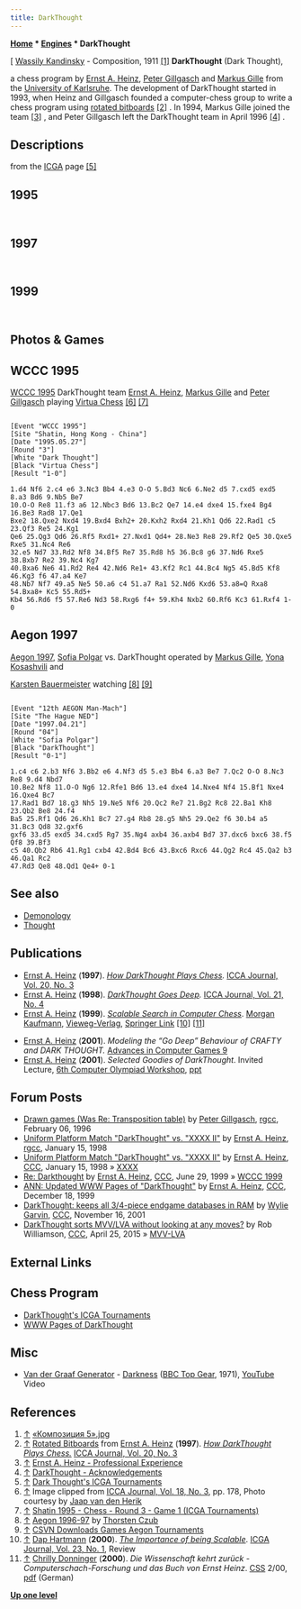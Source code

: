 ```yaml
---
title: DarkThought
---
```

**[Home](Home "Home") * [Engines](Engines "Engines") * DarkThought**

\[ [Wassily Kandinsky](Category:Wassily_Kandinsky "Category:Wassily Kandinsky") - Composition, 1911 <a id="cite-note-1" href="#cite-ref-1">[1]</a>
**DarkThought** (Dark Thought),

a chess program by [Ernst A. Heinz](Ernst_A._Heinz "Ernst A. Heinz"), [Peter Gillgasch](Peter_Gillgasch "Peter Gillgasch") and [Markus Gille](Markus_Gille "Markus Gille") from the [University of Karlsruhe](https://en.wikipedia.org/wiki/Karlsruhe_Institute_of_Technology/). The development of DarkThought started in 1993, when Heinz and Gillgasch founded a computer-chess group to write a chess program using [rotated bitboards](Rotated_Bitboards "Rotated Bitboards") <a id="cite-note-2" href="#cite-ref-2">[2]</a> . In 1994, Markus Gille joined the team <a id="cite-note-3" href="#cite-ref-3">[3]</a> , and Peter Gillgasch left the DarkThought team in April 1996 <a id="cite-note-4" href="#cite-ref-4">[4]</a> .

## Descriptions

from the [ICGA](ICGA "ICGA") page <a id="cite-note-5" href="#cite-ref-5">[5]</a>

## 1995

```C++Dark Thought is a [brute-force](Brute-Force "Brute-Force") program employing sophisticated [move ordering techniques](Move_Ordering "Move Ordering") and [search extensions](Extensions "Extensions") backed by a selective [quiescence search](Quiescence_Search "Quiescence Search"). On a [DEC 3000-600](DEC_Alpha#3000 "DEC Alpha") (175Mhz [Alpha 21064 CPU](DEC_Alpha "DEC Alpha"), 64MB [RAM](Memory#RAM "Memory")) Dark Thought visits up to 60,000 [nodes per second](Nodes_per_Second "Nodes per Second") and reaches a non-selective, brute-force search [depth](Depth "Depth") of at least 8 [plies](Ply "Ply") in 1 minute. Its [opening book](Opening_Book "Opening Book") contains 250,000 positions. On-line access to [Thompson's endgame databases](Thompson%27s_Databases "Thompson's Databases") is handled by a greatly enhanced version of the public domain software by Beuckens and Hoekstra. Peter Gillgasch, the main brain behind the chess engine, wrote a prototype version of Dark Thought in [Pascal](Pascal "Pascal") in 1992.

```

```C++Today the program compiles and runs from the same [ANSI C](C "C") source files on a variety of platforms. Markus Gille and Ernst Heinz are responsible for fine-tuning the [evaluation](Evaluation "Evaluation") function and databases and Peter Gillagasch still maintains the chess engine. During the [World Championships](WCCC_1995 "WCCC 1995"), Darkthought will run on the most powerful DEC Alpha workstation available. 

```

## 1997

```C++DarkThought is a [bitboard-based](Bitboards "Bitboards") chess program developed at the University of Karlsruhe that has successfully participated in all [world championships](World_Computer_Chess_Championship "World Computer Chess Championship") since 1995. On a 500MHz [DEC Alpha-21164a](DEC_Alpha#21164 "DEC Alpha") with 128MB RAM, DarkThought routinely reaches speeds of 200K nps in the middlegame while peaking at over 650K nps in the endgame.

```

```C++DarkThought is a sophisticated [alpha-beta](Alpha-Beta "Alpha-Beta") searcher written in ANSI-C that uses [PVS/NegaScout](Principal_Variation_Search "Principal Variation Search") with state-of-the-art enhancements like [futility pruning](Futility_Pruning "Futility Pruning"), [internal iterative deepening](Internal_Iterative_Deepening "Internal Iterative Deepening"), dynamic move ordering ([killer](Killer_Heuristic "Killer Heuristic")+[history heuristic](History_Heuristic "History Heuristic")), [recursive](Recursion "Recursion") [null move pruning](Null_Move_Pruning "Null Move Pruning"), selective extensions, [interior-node recognizers](Interior_Node_Recognizer "Interior Node Recognizer"), and interior-node [endgame database](Endgame_Tablebases "Endgame Tablebases") access. 

```

## 1999

```C++DarkThought is a full-blown 64-bit chess program based on the bitboard technology. It was developed at the Institute for Program Structures and Data Organization (University of Karlsruhe, Germany) and has successfully participated in all [ICCA](ICCA "ICCA") world championships since 1995. On a 767MHz KryoTech [Alpha-21164a](DEC_Alpha#21164 "DEC Alpha") with 256MB RAM, DarkThought easily reaches speeds of 350K nps in the middle game while peaking at over 1M nps in the endgame.

```

```C++DarkThought is a sophisticated alpha-beta searcher written in ANSI-C that uses PVS/NegaScout with state-of-the-art enhancements like various [hash tables](Hash_Table "Hash Table"), [normal](Futility_Pruning "Futility Pruning") and [extended futility pruning](Futility_Pruning#Extendedfutilitypruning "Futility Pruning"), internal iterative deepening, dynamic move ordering (history+killer heuristic), recursive null-move pruning, selective extensions, and interior-node recognizers (incl. access to endgame databases). 

```

## Photos & Games

## WCCC 1995

[](File:DarkThoughtTeam1995.jpg)
[WCCC 1995](WCCC_1995 "WCCC 1995") DarkThought team [Ernst A. Heinz](Ernst_A._Heinz "Ernst A. Heinz"), [Markus Gille](Markus_Gille "Markus Gille") and [Peter Gillgasch](Peter_Gillgasch "Peter Gillgasch") playing [Virtua Chess](Virtua_Chess "Virtua Chess") <a id="cite-note-6" href="#cite-ref-6">[6]</a> <a id="cite-note-7" href="#cite-ref-7">[7]</a>

```

[Event "WCCC 1995"]
[Site "Shatin, Hong Kong - China"]
[Date "1995.05.27"]
[Round "3"]
[White "Dark Thought"]
[Black "Virtua Chess"]
[Result "1-0"]

1.d4 Nf6 2.c4 e6 3.Nc3 Bb4 4.e3 O-O 5.Bd3 Nc6 6.Ne2 d5 7.cxd5 exd5 8.a3 Bd6 9.Nb5 Be7
10.O-O Re8 11.f3 a6 12.Nbc3 Bd6 13.Bc2 Qe7 14.e4 dxe4 15.fxe4 Bg4 16.Be3 Rad8 17.Qe1
Bxe2 18.Qxe2 Nxd4 19.Bxd4 Bxh2+ 20.Kxh2 Rxd4 21.Kh1 Qd6 22.Rad1 c5 23.Qf3 Re5 24.Kg1
Qe6 25.Qg3 Qd6 26.Rf5 Rxd1+ 27.Nxd1 Qd4+ 28.Ne3 Re8 29.Rf2 Qe5 30.Qxe5 Rxe5 31.Nc4 Re6
32.e5 Nd7 33.Rd2 Nf8 34.Bf5 Re7 35.Rd8 h5 36.Bc8 g6 37.Nd6 Rxe5 38.Bxb7 Re2 39.Nc4 Kg7
40.Bxa6 Ne6 41.Rd2 Re4 42.Nd6 Re1+ 43.Kf2 Rc1 44.Bc4 Ng5 45.Bd5 Kf8 46.Kg3 f6 47.a4 Ke7
48.Nb7 Nf7 49.a5 Ne5 50.a6 c4 51.a7 Ra1 52.Nd6 Kxd6 53.a8=Q Rxa8 54.Bxa8+ Kc5 55.Rd5+
Kb4 56.Rd6 f5 57.Re6 Nd3 58.Rxg6 f4+ 59.Kh4 Nxb2 60.Rf6 Kc3 61.Rxf4 1-0

```

## Aegon 1997

[](http://www.thorstenczub.de/aegon.html)
[Aegon 1997](Aegon_1997 "Aegon 1997"), [Sofia Polgar](https://en.wikipedia.org/wiki/Sofia_Polgar) vs. DarkThought operated by [Markus Gille](Markus_Gille "Markus Gille"), [Yona Kosashvili](https://en.wikipedia.org/wiki/Yona_Kosashvili) and

[Karsten Bauermeister](Karsten_Bauermeister "Karsten Bauermeister") watching <a id="cite-note-8" href="#cite-ref-8">[8]</a> <a id="cite-note-9" href="#cite-ref-9">[9]</a>

```

[Event "12th AEGON Man-Mach"]
[Site "The Hague NED"]
[Date "1997.04.21"]
[Round "04"]
[White "Sofia Polgar"]
[Black "DarkThought"]
[Result "0-1"]

1.c4 c6 2.b3 Nf6 3.Bb2 e6 4.Nf3 d5 5.e3 Bb4 6.a3 Be7 7.Qc2 O-O 8.Nc3 Re8 9.d4 Nbd7
10.Be2 Nf8 11.O-O Ng6 12.Rfe1 Bd6 13.e4 dxe4 14.Nxe4 Nf4 15.Bf1 Nxe4 16.Qxe4 Bc7
17.Rad1 Bd7 18.g3 Nh5 19.Ne5 Nf6 20.Qc2 Re7 21.Bg2 Rc8 22.Ba1 Kh8 23.Qb2 Be8 24.f4
Ba5 25.Rf1 Qd6 26.Kh1 Bc7 27.g4 Rb8 28.g5 Nh5 29.Qe2 f6 30.b4 a5 31.Bc3 Qd8 32.gxf6
gxf6 33.d5 exd5 34.cxd5 Rg7 35.Ng4 axb4 36.axb4 Bd7 37.dxc6 bxc6 38.f5 Qf8 39.Bf3
c5 40.Qb2 Rb6 41.Rg1 cxb4 42.Bd4 Bc6 43.Bxc6 Rxc6 44.Qg2 Rc4 45.Qa2 b3 46.Qa1 Rc2
47.Rd3 Qe8 48.Qd1 Qe4+ 0-1

```

## See also

- [Demonology](Category:Demonology "Category:Demonology")
- [Thought](Category:Thought "Category:Thought")

## Publications

- [Ernst A. Heinz](Ernst_A._Heinz "Ernst A. Heinz") (**1997**). *[How DarkThought Plays Chess](http://people.csail.mit.edu/heinz/dt/node2.html).* [ICCA Journal, Vol. 20, No. 3](ICGA_Journal#20_3 "ICGA Journal")
- [Ernst A. Heinz](Ernst_A._Heinz "Ernst A. Heinz") (**1998**). *[DarkThought Goes Deep](http://people.csail.mit.edu/heinz/dt/node46.html).* [ICCA Journal, Vol. 21, No. 4](ICGA_Journal#21_4 "ICGA Journal")
- [Ernst A. Heinz](Ernst_A._Heinz "Ernst A. Heinz") (**1999**). *[Scalable Search in Computer Chess](http://people.csail.mit.edu/heinz/node1.html#scale-cchess)*. [Morgan Kaufmann](https://en.wikipedia.org/wiki/Morgan_Kaufmann), [Vieweg-Verlag](https://de.wikipedia.org/wiki/Vieweg_Verlag), [Springer Link](https://link.springer.com/book/10.1007/978-3-322-90178-1) <a id="cite-note-10" href="#cite-ref-10">[10]</a> <a id="cite-note-11" href="#cite-ref-11">[11]</a>

[](https://link.springer.com/book/10.1007/978-3-322-90178-1)

- [Ernst A. Heinz](Ernst_A._Heinz "Ernst A. Heinz") (**2001**). *Modeling the “Go Deep” Behaviour of CRAFTY and DARK THOUGHT.* [Advances in Computer Games 9](Advances_in_Computer_Games_9 "Advances in Computer Games 9")
- [Ernst A. Heinz](Ernst_A._Heinz "Ernst A. Heinz") (**2001**). *Selected Goodies of DarkThought*. Invited Lecture, [6th Computer Olympiad Workshop](6th_Computer_Olympiad#Workshop "6th Computer Olympiad"), [ppt](https://ilk.uvt.nl/icga/news/Olympiad/Olympiad/workshop/InvitedLecture-Heinz.ppt)

## Forum Posts

- [Drawn games (Was Re: Transposition table)](http://groups.google.com/group/rec.games.chess.computer/msg/b8bdef757df5d5c9) by [Peter Gillgasch](Peter_Gillgasch "Peter Gillgasch"), [rgcc](Computer_Chess_Forums "Computer Chess Forums"), February 06, 1996
- [Uniform Platform Match "DarkThought" vs. "XXXX II"](http://groups.google.com/group/rec.games.chess.computer/browse_frm/thread/41bd04ab11cc7c85) by [Ernst A. Heinz](Ernst_A._Heinz "Ernst A. Heinz"), [rgcc](Computer_Chess_Forums "Computer Chess Forums"), January 15, 1998
- [Uniform Platform Match "DarkThought" vs. "XXXX II"](https://www.stmintz.com/ccc/index.php?id=14123) by [Ernst A. Heinz](Ernst_A._Heinz "Ernst A. Heinz"), [CCC](CCC "CCC"), January 15, 1998 » [XXXX](XXXX "XXXX")
- [Re: Darkthought](https://www.stmintz.com/ccc/index.php?id=58575) by [Ernst A. Heinz](Ernst_A._Heinz "Ernst A. Heinz"), [CCC](CCC "CCC"), June 29, 1999 » [WCCC 1999](WCCC_1999 "WCCC 1999")
- [ANN: Updated WWW Pages of "DarkThought"](https://www.stmintz.com/ccc/index.php?id=83268) by [Ernst A. Heinz](Ernst_A._Heinz "Ernst A. Heinz"), [CCC](CCC "CCC"), December 18, 1999
- [DarkThought: keeps all 3/4-piece endgame databases in RAM](https://www.stmintz.com/ccc/index.php?id=197637) by [Wylie Garvin](index.php?title=Wylie_Garvin&action=edit&redlink=1 "Wylie Garvin (page does not exist)"), [CCC](CCC "CCC"), November 16, 2001
- [DarkThought sorts MVV/LVA without looking at any moves?](http://www.talkchess.com/forum/viewtopic.php?t=56114) by Rob Williamson, [CCC](CCC "CCC"), April 25, 2015 » [MVV-LVA](MVV-LVA "MVV-LVA")

## External Links

## Chess Program

- [DarkThought's ICGA Tournaments](https://www.game-ai-forum.org/icga-tournaments/program.php?id=15)
- [WWW Pages of DarkThought](http://people.csail.mit.edu/heinz/dt/)

## Misc

- [Van der Graaf Generator](Category:Van_der_Graaf_Generator "Category:Van der Graaf Generator") - [Darkness](https://en.wikipedia.org/wiki/The_Least_We_Can_Do_Is_Wave_to_Each_Other) ([BBC Top Gear](<https://en.wikipedia.org/wiki/Top_Gear_(radio_show)>), 1971), [YouTube](https://en.wikipedia.org/wiki/YouTube) Video

## References

1. <a id="cite-ref-1" href="#cite-note-1">↑</a> [«Композиция 5».jpg](https://commons.wikimedia.org/wiki/File:%C2%AB%D0%9A%D0%BE%D0%BC%D0%BF%D0%BE%D0%B7%D0%B8%D1%86%D0%B8%D1%8F_5%C2%BB.jpg)
1. <a id="cite-ref-2" href="#cite-note-2">↑</a> [Rotated Bitboards](http://people.csail.mit.edu/heinz/dt/node8.html) from [Ernst A. Heinz](Ernst_A._Heinz "Ernst A. Heinz") (**1997**). *[How DarkThought Plays Chess.](http://people.csail.mit.edu/heinz/dt/node2.html)* [ICCA Journal, Vol. 20, No. 3](ICGA_Journal#20_3 "ICGA Journal")
1. <a id="cite-ref-3" href="#cite-note-3">↑</a> [Ernst A. Heinz - Professional Experience](http://people.csail.mit.edu/heinz/node10.html)
1. <a id="cite-ref-4" href="#cite-note-4">↑</a> [DarkThought - Acknowledgements](http://people.csail.mit.edu/heinz/dt/node1.html#acknlg)
1. <a id="cite-ref-5" href="#cite-note-5">↑</a> [Dark Thought's ICGA Tournaments](https://www.game-ai-forum.org/icga-tournaments/program.php?id=15)
1. <a id="cite-ref-6" href="#cite-note-6">↑</a> Image clipped from [ICCA Journal, Vol. 18, No. 3](ICGA_Journal#18_3 "ICGA Journal"), pp. 178, Photo courtesy by [Jaap van den Herik](Jaap_van_den_Herik "Jaap van den Herik")
1. <a id="cite-ref-7" href="#cite-note-7">↑</a> [Shatin 1995 - Chess - Round 3 - Game 1 (ICGA Tournaments)](https://www.game-ai-forum.org/icga-tournaments/round.php?tournament=29&round=3&id=1)
1. <a id="cite-ref-8" href="#cite-note-8">↑</a> [Aegon 1996-97](http://www.thorstenczub.de/aegon.html) by [Thorsten Czub](Thorsten_Czub "Thorsten Czub")
1. <a id="cite-ref-9" href="#cite-note-9">↑</a> [CSVN Downloads Games Aegon Tournaments](http://www.csvn.nl/index.php?option=com_docman&task=cat_view&gid=40&Itemid=26&lang=en)
1. <a id="cite-ref-10" href="#cite-note-10">↑</a> [Dap Hartmann](Dap_Hartmann "Dap Hartmann") (**2000**). *[The Importance of being Scalable](http://ilk.uvt.nl/icga/journal/contents/content23-1.htm#THE%20IMPORTANCE%20OF%20BEING%20SCALABLE)*. [ICGA Journal, Vol. 23, No. 1](ICGA_Journal#23_1 "ICGA Journal"), Review
1. <a id="cite-ref-11" href="#cite-note-11">↑</a> [Chrilly Donninger](Chrilly_Donninger "Chrilly Donninger") (**2000**). *Die Wissenschaft kehrt zurück - Computerschach-Forschung und das Buch von Ernst Heinz*. [CSS](Computerschach_und_Spiele "Computerschach und Spiele") 2/00, [pdf](http://www.mustrum.de/chrilly/heinz.pdf) (German)

**[Up one level](Engines "Engines")**

